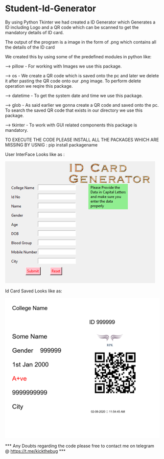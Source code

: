 # Student-Id-Generator
By using Python Tkinter we had created a ID Generator which Generates a ID including Logo and a QR code which can  be scanned to get the mandatory details of ID card.

The output of the program is a image in the form of .png which contains all the details of the ID card


We created this by using some of the predefined modules in python like:

--> pillow    -    For working with Images we use this package.

--> os        -    We create a QR code which is saved onto the pc and later we delete it after pasting the QR code onto our .png image. 
                   To perform delete operation we reqire this package.
                   
--> datetime  -    To get the system date and time we use this package.

--> glob      -    As said earlier we gonna create a QR code and saved onto the pc. To search the saved QR code that exists in our directory we use this package.

--> tkinter   -    To work with GUI related components this package is mandatory.

TO EXECUTE THE CODE PLEASE INSTALL ALL THE PACKAGES WHICH ARE MISSING BY USNIG : pip install packagename

User InterFace Looks like as :


![User Interface](https://github.com/rapolupavans/Student-Id-Generator/blob/master/UserInterface.png)

Id Card Saved Looks like as:

![Id](https://github.com/rapolupavans/Student-Id-Generator/blob/master/Some%20Name.png)


*** Any Doubts regarding the code please free to contact me on telegram @ https://t.me/kickthebug  ***
